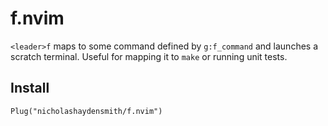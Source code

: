 # f.nvim

`<leader>f` maps to some command defined by `g:f_command` and launches a scratch terminal.  Useful for mapping it to `make` or running unit tests.

## Install
```
Plug("nicholashaydensmith/f.nvim")
```
